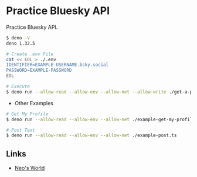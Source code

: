# Practice Bluesky API

Practice Bluesky API.

```bash
$ deno -V
deno 1.32.5

# Create .env File
cat << EOL > ./.env
IDENTIFIER=EXAMPLE-USERNAME.bsky.social
PASSWORD=EXAMPLE-PASSWORD
EOL

# Execute
$ deno run --allow-read --allow-env --allow-net --allow-write ./get-a-profiles.ts
```

- Other Examples

```bash
# Get My Profile
$ deno run --allow-read --allow-env --allow-net ./example-get-my-profile.ts 

# Post Text
$ deno run --allow-read --allow-env --allow-net ./example-post.ts 
```


## Links

- [Neo's World](https://neos21.net/)
